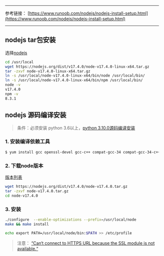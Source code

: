 

---

参考链接：
[https://www.runoob.com/nodejs/nodejs-install-setup.html](https://www.runoob.com/nodejs/nodejs-install-setup.html)

---
## nodejs tar包安装
选择[nodejs](https://nodejs.org/en/download//)
```bash
cd /usr/local
wget https://nodejs.org/dist/v17.4.0/node-v17.4.0-linux-x64.tar.gz
tar -zxvf node-v17.4.0-linux-x64.tar.gz
ln -s /usr/local/node-v17.4.0-linux-x64/bin/node /usr/local/bin/
ln -s /usr/local/node-v17.4.0-linux-x64/bin/npm /usr/local/bin/
node -v
v17.4.0
npm -v
8.3.1

```

##  nodejs 源码编译安装

> 条件：必须安装 python 3.6以上，[python 3.10.0源码编译安装](https://ghostwritten.blog.csdn.net/article/details/122587523)

###  1. 安装编译依赖工具

```bash
$ yum install gcc openssl-devel gcc-c++ compat-gcc-34 compat-gcc-34-c++
```
###  2. 下载node版本
[版本列表](https://nodejs.org/dist/)

```bash
wget https://nodejs.org/dist/v17.4.0/node-v17.4.0.tar.gz
tar -zxvf node-v17.4.0.tar.gz
cd node-v17.4.0
```
### 3. 安装

```bash
./configure  --enable-optimizations --prefix=/usr/local/node
make && make install

echo export PATH=/usr/local/node/bin:$PATH >> /etc/profile
```


>注意：
> [“Can‘t connect to HTTPS URL because the SSL module is not available.“](https://www.codeleading.com/article/69475219011/)




